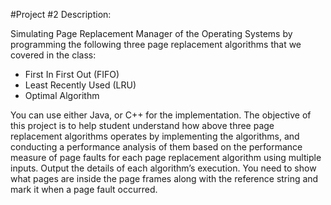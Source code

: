 #Project #2 Description:

Simulating Page Replacement Manager of the Operating Systems by programming the following three page replacement algorithms that we covered in the class:

- First In First Out (FIFO)
- Least Recently Used (LRU)
- Optimal Algorithm

You can use either Java, or C++ for the implementation. The objective of this project is to help student understand how above three page replacement algorithms operates by implementing the algorithms, and conducting a performance analysis of them based on the performance measure of page faults for each page replacement algorithm using multiple inputs. Output the details of each algorithm’s execution.  You need to show what pages are inside the page frames along with the reference string and mark it when a page fault occurred.
